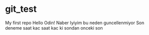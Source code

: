 # git_test
My first repo 
Hello Odin! Naber
Iyiyim bu neden guncellenmiyor
Son deneme saat kac saat kac ki 
sondan onceki son
